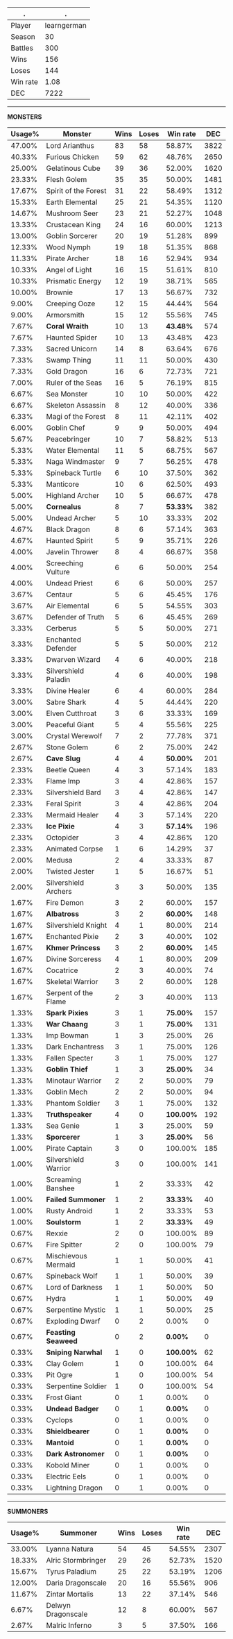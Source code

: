 .|.
|-|-
Player|learngerman
Season|30
Battles|300
Wins|156
Loses|144
Win rate|1.08
DEC|7222

---
**MONSTERS**

Usage%|Monster|Wins|Loses|Win rate|DEC|
-|-|-|-|-|-|
47.00%|Lord Arianthus|83|58|58.87%|3822|
40.33%|Furious Chicken|59|62|48.76%|2650|
25.00%|Gelatinous Cube|39|36|52.00%|1620|
23.33%|Flesh Golem|35|35|50.00%|1481|
17.67%|Spirit of the Forest|31|22|58.49%|1312|
15.33%|Earth Elemental|25|21|54.35%|1120|
14.67%|Mushroom Seer|23|21|52.27%|1048|
13.33%|Crustacean King|24|16|60.00%|1213|
13.00%|Goblin Sorcerer|20|19|51.28%|899|
12.33%|Wood Nymph|19|18|51.35%|868|
11.33%|Pirate Archer|18|16|52.94%|934|
10.33%|Angel of Light|16|15|51.61%|810|
10.33%|Prismatic Energy|12|19|38.71%|565|
10.00%|Brownie|17|13|56.67%|732|
9.00%|Creeping Ooze|12|15|44.44%|564|
9.00%|Armorsmith|15|12|55.56%|745|
7.67%|**Coral Wraith**|10|13|**43.48%**|574|
7.67%|Haunted Spider|10|13|43.48%|423|
7.33%|Sacred Unicorn|14|8|63.64%|676|
7.33%|Swamp Thing|11|11|50.00%|430|
7.33%|Gold Dragon|16|6|72.73%|721|
7.00%|Ruler of the Seas|16|5|76.19%|815|
6.67%|Sea Monster|10|10|50.00%|422|
6.67%|Skeleton Assassin|8|12|40.00%|336|
6.33%|Magi of the Forest|8|11|42.11%|402|
6.00%|Goblin Chef|9|9|50.00%|494|
5.67%|Peacebringer|10|7|58.82%|513|
5.33%|Water Elemental|11|5|68.75%|567|
5.33%|Naga Windmaster|9|7|56.25%|478|
5.33%|Spineback Turtle|6|10|37.50%|362|
5.33%|Manticore|10|6|62.50%|493|
5.00%|Highland Archer|10|5|66.67%|478|
5.00%|**Cornealus**|8|7|**53.33%**|382|
5.00%|Undead Archer|5|10|33.33%|202|
4.67%|Black Dragon|8|6|57.14%|363|
4.67%|Haunted Spirit|5|9|35.71%|226|
4.00%|Javelin Thrower|8|4|66.67%|358|
4.00%|Screeching Vulture|6|6|50.00%|254|
4.00%|Undead Priest|6|6|50.00%|257|
3.67%|Centaur|5|6|45.45%|176|
3.67%|Air Elemental|6|5|54.55%|303|
3.67%|Defender of Truth|5|6|45.45%|269|
3.33%|Cerberus|5|5|50.00%|271|
3.33%|Enchanted Defender|5|5|50.00%|212|
3.33%|Dwarven Wizard|4|6|40.00%|218|
3.33%|Silvershield Paladin|4|6|40.00%|198|
3.33%|Divine Healer|6|4|60.00%|284|
3.00%|Sabre Shark|4|5|44.44%|220|
3.00%|Elven Cutthroat|3|6|33.33%|169|
3.00%|Peaceful Giant|5|4|55.56%|225|
3.00%|Crystal Werewolf|7|2|77.78%|371|
2.67%|Stone Golem|6|2|75.00%|242|
2.67%|**Cave Slug**|4|4|**50.00%**|201|
2.33%|Beetle Queen|4|3|57.14%|183|
2.33%|Flame Imp|3|4|42.86%|157|
2.33%|Silvershield Bard|3|4|42.86%|147|
2.33%|Feral Spirit|3|4|42.86%|204|
2.33%|Mermaid Healer|4|3|57.14%|220|
2.33%|**Ice Pixie**|4|3|**57.14%**|196|
2.33%|Octopider|3|4|42.86%|120|
2.33%|Animated Corpse|1|6|14.29%|37|
2.00%|Medusa|2|4|33.33%|87|
2.00%|Twisted Jester|1|5|16.67%|51|
2.00%|Silvershield Archers|3|3|50.00%|135|
1.67%|Fire Demon|3|2|60.00%|157|
1.67%|**Albatross**|3|2|**60.00%**|148|
1.67%|Silvershield Knight|4|1|80.00%|214|
1.67%|Enchanted Pixie|2|3|40.00%|102|
1.67%|**Khmer Princess**|3|2|**60.00%**|145|
1.67%|Divine Sorceress|4|1|80.00%|209|
1.67%|Cocatrice|2|3|40.00%|74|
1.67%|Skeletal Warrior|3|2|60.00%|128|
1.67%|Serpent of the Flame|2|3|40.00%|113|
1.33%|**Spark Pixies**|3|1|**75.00%**|157|
1.33%|**War Chaang**|3|1|**75.00%**|131|
1.33%|Imp Bowman|1|3|25.00%|26|
1.33%|Dark Enchantress|3|1|75.00%|126|
1.33%|Fallen Specter|3|1|75.00%|127|
1.33%|**Goblin Thief**|1|3|**25.00%**|34|
1.33%|Minotaur Warrior|2|2|50.00%|79|
1.33%|Goblin Mech|2|2|50.00%|94|
1.33%|Phantom Soldier|3|1|75.00%|132|
1.33%|**Truthspeaker**|4|0|**100.00%**|192|
1.33%|Sea Genie|1|3|25.00%|59|
1.33%|**Sporcerer**|1|3|**25.00%**|56|
1.00%|Pirate Captain|3|0|100.00%|185|
1.00%|Silvershield Warrior|3|0|100.00%|141|
1.00%|Screaming Banshee|1|2|33.33%|42|
1.00%|**Failed Summoner**|1|2|**33.33%**|40|
1.00%|Rusty Android|1|2|33.33%|53|
1.00%|**Soulstorm**|1|2|**33.33%**|49|
0.67%|Rexxie|2|0|100.00%|89|
0.67%|Fire Spitter|2|0|100.00%|79|
0.67%|Mischievous Mermaid|1|1|50.00%|41|
0.67%|Spineback Wolf|1|1|50.00%|39|
0.67%|Lord of Darkness|1|1|50.00%|50|
0.67%|Hydra|1|1|50.00%|49|
0.67%|Serpentine Mystic|1|1|50.00%|25|
0.67%|Exploding Dwarf|0|2|0.00%|0|
0.67%|**Feasting Seaweed**|0|2|**0.00%**|0|
0.33%|**Sniping Narwhal**|1|0|**100.00%**|62|
0.33%|Clay Golem|1|0|100.00%|64|
0.33%|Pit Ogre|1|0|100.00%|54|
0.33%|Serpentine Soldier|1|0|100.00%|54|
0.33%|Frost Giant|0|1|0.00%|0|
0.33%|**Undead Badger**|0|1|**0.00%**|0|
0.33%|Cyclops|0|1|0.00%|0|
0.33%|**Shieldbearer**|0|1|**0.00%**|0|
0.33%|**Mantoid**|0|1|**0.00%**|0|
0.33%|**Dark Astronomer**|0|1|**0.00%**|0|
0.33%|Kobold Miner|0|1|0.00%|0|
0.33%|Electric Eels|0|1|0.00%|0|
0.33%|Lightning Dragon|0|1|0.00%|0|

---
**SUMMONERS**

Usage%|Summoner|Wins|Loses|Win rate|DEC|
-|-|-|-|-|-|
33.00%|Lyanna Natura|54|45|54.55%|2307|
18.33%|Alric Stormbringer|29|26|52.73%|1520|
15.67%|Tyrus Paladium|25|22|53.19%|1206|
12.00%|Daria Dragonscale|20|16|55.56%|906|
11.67%|Zintar Mortalis|13|22|37.14%|546|
6.67%|Delwyn Dragonscale|12|8|60.00%|567|
2.67%|Malric Inferno|3|5|37.50%|166|
